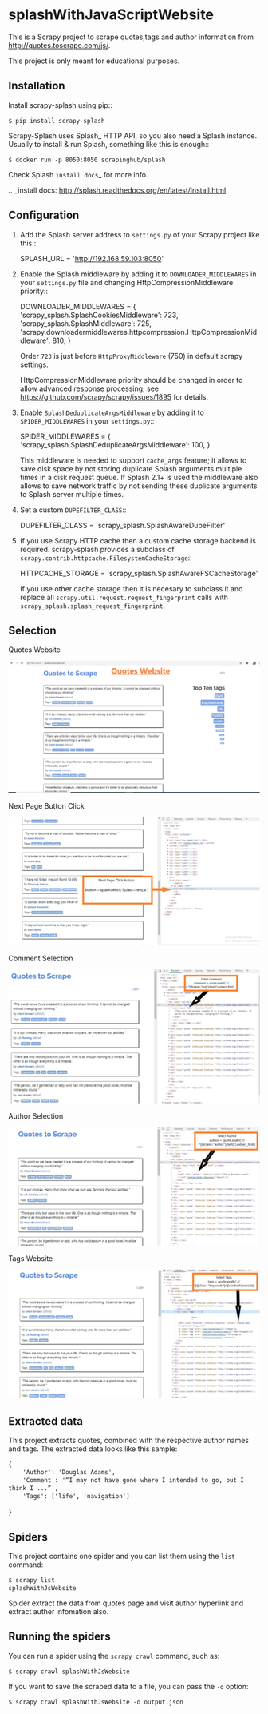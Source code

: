 # splashWithJavaScriptWebsite

This is a Scrapy project to scrape quotes,tags and author information from  http://quotes.toscrape.com/js/.

This project is only meant for educational purposes.

## Installation


Install scrapy-splash using pip::

    $ pip install scrapy-splash

Scrapy-Splash uses Splash_ HTTP API, so you also need a Splash instance.
Usually to install & run Splash, something like this is enough::

    $ docker run -p 8050:8050 scrapinghub/splash

Check Splash `install docs`_ for more info.

.. _install docs: http://splash.readthedocs.org/en/latest/install.html

## Configuration


1. Add the Splash server address to ``settings.py`` of your Scrapy project
   like this::

      SPLASH_URL = 'http://192.168.59.103:8050'

2. Enable the Splash middleware by adding it to ``DOWNLOADER_MIDDLEWARES``
   in your ``settings.py`` file and changing HttpCompressionMiddleware
   priority::

      DOWNLOADER_MIDDLEWARES = {
          'scrapy_splash.SplashCookiesMiddleware': 723,
          'scrapy_splash.SplashMiddleware': 725,
          'scrapy.downloadermiddlewares.httpcompression.HttpCompressionMiddleware': 810,
      }

   Order `723` is just before `HttpProxyMiddleware` (750) in default
   scrapy settings.

   HttpCompressionMiddleware priority should be changed in order to allow
   advanced response processing; see https://github.com/scrapy/scrapy/issues/1895
   for details.

3. Enable ``SplashDeduplicateArgsMiddleware`` by adding it to
   ``SPIDER_MIDDLEWARES`` in your ``settings.py``::

      SPIDER_MIDDLEWARES = {
          'scrapy_splash.SplashDeduplicateArgsMiddleware': 100,
      }

   This middleware is needed to support ``cache_args`` feature; it allows
   to save disk space by not storing duplicate Splash arguments multiple
   times in a disk request queue. If Splash 2.1+ is used the middleware
   also allows to save network traffic by not sending these duplicate
   arguments to Splash server multiple times.

4. Set a custom ``DUPEFILTER_CLASS``::

      DUPEFILTER_CLASS = 'scrapy_splash.SplashAwareDupeFilter'

5. If you use Scrapy HTTP cache then a custom cache storage backend
   is required. scrapy-splash provides a subclass of
   ``scrapy.contrib.httpcache.FilesystemCacheStorage``::

      HTTPCACHE_STORAGE = 'scrapy_splash.SplashAwareFSCacheStorage'

   If you use other cache storage then it is necesary to subclass it and
   replace all ``scrapy.util.request.request_fingerprint`` calls with
   ``scrapy_splash.splash_request_fingerprint``.
## Selection

Quotes Website


![Image of Quotes](https://github.com/Aniruddhsinh03/splashWithJavaScriptWebsite/blob/master/screenshots/quotes_splash_1.jpg)

Next Page Button Click


![Image of NextButton](https://github.com/Aniruddhsinh03/splashWithJavaScriptWebsite/blob/master/screenshots/quotes_splash_2.jpg)

Comment Selection


![Image of Comment](https://github.com/Aniruddhsinh03/splashWithJavaScriptWebsite/blob/master/screenshots/quotes_splash_3.jpg)

Author Selection


![Image of Author](https://github.com/Aniruddhsinh03/splashWithJavaScriptWebsite/blob/master/screenshots/quotes_splash_4.jpg)

Tags Website


![Image of Tags](https://github.com/Aniruddhsinh03/splashWithJavaScriptWebsite/blob/master/screenshots/quotes_splash_5.jpg)


## Extracted data

This project extracts quotes, combined with the respective author names and tags.
The extracted data looks like this sample:

    {
        'Author': 'Douglas Adams',
        'Comment': '“I may not have gone where I intended to go, but I think I ...”',
        'Tags': ['life', 'navigation']
       
    }


## Spiders

This project contains one spider and you can list them using the `list`
command:

    $ scrapy list
    splashWithJsWebsite

Spider extract the data from quotes page and visit author hyperlink and extract auther infomation also.




## Running the spiders

You can run a spider using the `scrapy crawl` command, such as:

    $ scrapy crawl splashWithJsWebsite

If you want to save the scraped data to a file, you can pass the `-o` option:
    
    $ scrapy crawl splashWithJsWebsite -o output.json
